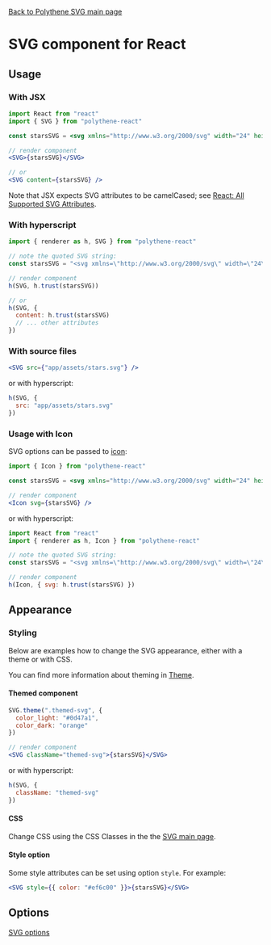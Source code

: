 [Back to Polythene SVG main page](SVG.md)

# SVG component for React



## Usage

### With JSX

~~~jsx
import React from "react"
import { SVG } from "polythene-react"

const starsSVG = <svg xmlns="http://www.w3.org/2000/svg" width="24" height="24" viewBox="0 0 24 24"><path d="M11.99 2C6.47 2 2 6.48 2 12s4.47 10 9.99 10C17.52 22 22 17.52 22 12S17.52 2 11.99 2zm4.24 16L12 15.45 7.77 18l1.12-4.81-3.73-3.23 4.92-.42L12 5l1.92 4.53 4.92.42-3.73 3.23L16.23 18z"/></svg>

// render component
<SVG>{starsSVG}</SVG>

// or
<SVG content={starsSVG} />
~~~

Note that JSX expects SVG attributes to be camelCased; see [React: All Supported SVG Attributes](https://facebook.github.io/react/docs/dom-elements.html#all-supported-svg-attributes).



### With hyperscript

~~~javascript
import { renderer as h, SVG } from "polythene-react"

// note the quoted SVG string:
const starsSVG = "<svg xmlns=\"http://www.w3.org/2000/svg\" width=\"24\" height=\"24\" viewBox=\"0 0 24 24\"><path d=\"M11.99 2C6.47 2 2 6.48 2 12s4.47 10 9.99 10C17.52 22 22 17.52 22 12S17.52 2 11.99 2zm4.24 16L12 15.45 7.77 18l1.12-4.81-3.73-3.23 4.92-.42L12 5l1.92 4.53 4.92.42-3.73 3.23L16.23 18z\"/></svg>"

// render component
h(SVG, h.trust(starsSVG))

// or
h(SVG, {
  content: h.trust(starsSVG)
  // ... other attributes
})
~~~


### With source files

~~~jsx
<SVG src={"app/assets/stars.svg"} />
~~~

or with hyperscript:

~~~javascript
h(SVG, {
  src: "app/assets/stars.svg"
})
~~~


### Usage with Icon

SVG options can be passed to [icon](./Icon-react.md):

~~~jsx
import { Icon } from "polythene-react"

const starsSVG = <svg xmlns="http://www.w3.org/2000/svg" width="24" height="24" viewBox="0 0 24 24"><path d="M11.99 2C6.47 2 2 6.48 2 12s4.47 10 9.99 10C17.52 22 22 17.52 22 12S17.52 2 11.99 2zm4.24 16L12 15.45 7.77 18l1.12-4.81-3.73-3.23 4.92-.42L12 5l1.92 4.53 4.92.42-3.73 3.23L16.23 18z"/></svg>

// render component
<Icon svg={starsSVG} />
~~~

or with hyperscript:

~~~javascript
import React from "react"
import { renderer as h, Icon } from "polythene-react"

// note the quoted SVG string:
const starsSVG = "<svg xmlns=\"http://www.w3.org/2000/svg\" width=\"24\" height=\"24\" viewBox=\"0 0 24 24\"><path d=\"M11.99 2C6.47 2 2 6.48 2 12s4.47 10 9.99 10C17.52 22 22 17.52 22 12S17.52 2 11.99 2zm4.24 16L12 15.45 7.77 18l1.12-4.81-3.73-3.23 4.92-.42L12 5l1.92 4.53 4.92.42-3.73 3.23L16.23 18z\"/></svg>"

// render component
h(Icon, { svg: h.trust(starsSVG) })
~~~



## Appearance

### Styling

Below are examples how to change the SVG appearance, either with a theme or with CSS.

You can find more information about theming in [Theme](Theme.md).

#### Themed component

~~~jsx
SVG.theme(".themed-svg", {
  color_light: "#0d47a1",
  color_dark: "orange"
})

// render component
<SVG className="themed-svg">{starsSVG}</SVG>
~~~

or with hyperscript:

~~~javascript
h(SVG, {
  className: "themed-svg"
})
~~~


#### CSS

Change CSS using the CSS Classes in the the [SVG main page](SVG.md).

#### Style option

Some style attributes can be set using option `style`. For example:

~~~jsx
<SVG style={{ color: "#ef6c00" }}>{starsSVG}</SVG>
~~~


## Options

[SVG options](SVG.md)

